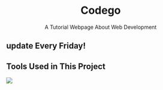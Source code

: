  <div align="center">
     <h1>Codego</h1>
     <p>A Tutorial Webpage About Web Development</p>
</div>

## update Every Friday!




## Tools Used in This Project
<img src="https://skillicons.dev/icons?i=git,vscode,css,html,markdown,svg,github" />
